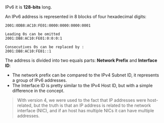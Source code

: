 IPv6 it is **128-bits** long.

An IPv6 address is represented in 8 blocks of four hexadecimal digits:

```
2001:0DB8:AC10:FE01:0000:0000:0000:0001

Leading 0s can be omitted
2001:DB8:AC10:FE01:0:0:0:1

Consecutives 0s can be replaced by :
2001:DB8:AC10:FE01::1
```

The address is divided into two equals parts: **Network Prefix** and **Interface ID**:
- The network prefix can be compared to the IPv4 Subnet ID, it represents a group of IPv6 addresses.
- The Interface ID is pretty similar to the IPv4 Host ID, but with a simple difference in the concept.

> With version 4, we were used to the fact that IP addresses were host-related, but the truth is that an IP address is related to the network interface (NIC), and if an host has multiple NICs it can have multiple addresses.

